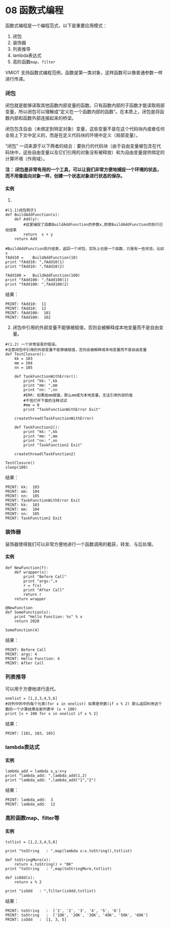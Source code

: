 # 08 函数式编程
函数式编程是一个编程范式，以下是重要应用模式：
1. 闭包
2. 装饰器
3. 列表推导
4. lambda表达式
5. 高阶函数``map``、``filter``

VMIOT 支持函数式编程范例，函数是第一类对象，这样函数可以像普通参数一样进行传递。 

### 闭包
闭包就是能够读取其他函数内部变量的函数。只有函数内部的子函数才能读取局部变量，所以闭包可以理解成“定义在一个函数内部的函数”。在本质上，闭包是将函数内部和函数外部连接起来的桥梁。 

闭包包含自由（未绑定到特定对象）变量，这些变量不是在这个代码块内或者任何全局上下文中定义的，而是在定义代码块的环境中定义（局部变量）。 

“闭包” 一词来源于以下两者的结合：要执行的代码块（由于自由变量被包含在代码块中，这些自由变量以及它们引用的对象没有被释放）和为自由变量提供绑定的计算环境（作用域）。

**注： 闭包是非常有用的一个工具，可以让我们非常方便地捕捉一个环境的状态，而不用像面向对象一样，创建一个状态对象进行状态的保存。**

#### 实例
1. 
```
#(1.1)闭包例子1
def BuildAddFunction(x):
	def Add(y):
		#这里捕捉了函数BuildAddFunction的参数x,即使BuildAddFunction的执行已经结束
		return  x + y
	return Add

#BuildAddFunction执行结束，返回一个闭包，实际上也是一个函数，只是有一些状态，比如x
fAdd10 = 	BuildAddFunction(10)
print "fAdd10: ",fAdd10(1)
print "fAdd10: ",fAdd10(2)

fAdd100 = 	BuildAddFunction(100)
print "fAdd100: ",fAdd100(1)
print "fAdd100: ",fAdd100(2)
```
结果：
```
PRINT: fAdd10:  11
PRINT: fAdd10:  12
PRINT: fAdd100:  101
PRINT: fAdd100:  102
```
2. 闭包中引用的外部变量不能够被赋值，否则会被解释成本地变量而不是自由变量。
```
#(1.2) 一个非常容易的错误。
#注意闭包中引用的外部变量不能够被赋值，否则会被解释成本地变量而不是自由变量
def TestClosure():
	kk = 103
	mm = 104
	nn = 105
	
	def TaskFunctionWithError():
		print "kk: ",kk
		print "mm: ",mm
		print "nn: ",nn
		#ERR: 如果给mm赋值，那么mm成为本地变量，无法引用外部的值
		#不信打开下面的注释试试
		#mm = 0
		print "TaskFunctionWithError Exit"

	createthread(TaskFunctionWithError)

	def TaskFunction2():
		print "kk: ",kk
		print "mm: ",mm
		print "nn: ",nn
		print "TaskFunction2 Exit"

	createthread(TaskFunction2)

TestClosure()
sleep(100)
```
结果：
```
PRINT: kk:  103
PRINT: mm:  104
PRINT: nn:  105
PRINT: TaskFunctionWithError Exit
PRINT: kk:  103
PRINT: mm:  104
PRINT: nn:  105
PRINT: TaskFunction2 Exit
```
### 装饰器
装饰器使得我们可以非常方便地进行一个函数调用的截获，转发、与后处理。
#### 实例
```
def NewFunction(f):
	def wrapper(x):
		print "Before Call"
		print "args:",x
		r = f(x)
		print "After Call"
		return r
	return wrapper

@NewFunction
def SomeFunction(x):
	print "Hello Function: %s" % x
	return 2020

SomeFunction(4)
```
结果：
```
PRINT: Before Call
PRINT: args: 4
PRINT: Hello Function: 4
PRINT: After Call
```
### 列表推导
可以用于方便地进行迭代。
```
onelist = [1,2,3,4,5,6]
#对列中的中的每个元素(for x in onelist) 如果是奇数(if x % 2) 那么返回利用这个数的一个计算结果在新列表中 (x + 100)
print [x + 100 for x in onelist if x % 2]
```
结果：
```
PRINT: [101, 103, 105]
```
### lambda表达式
#### 实例
```
lambda_add = lambda x,y:x+y
print "lambda_add: ",lambda_add(1,2)
print "lambda_add: ",lambda_add("1","2")
```
结果：
```
PRINT: lambda_add:  3
PRINT: lambda_add:  12
```
### 高阶函数map、filter等
#### 实例
```
tstlist = [1,2,3,4,5,6]

print "toString   : ",map(lambda x:x.toString(),tstlist)

def toStringMore(x):
	return x.toString() + "OK"
print "toString   : ",map(toStringMore,tstlist)

def isOdd(x):
	return x % 2

print "isOdd   : ",filter(isOdd,tstlist)
```
结果：
```
PRINT: toString   :  ['1', '2', '3', '4', '5', '6']
PRINT: toString   :  ['1OK', '2OK', '3OK', '4OK', '5OK', '6OK']
PRINT: isOdd   :  [1, 3, 5]
```
